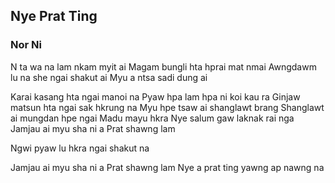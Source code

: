 ## Nye Prat Ting

### Nor Ni

N ta wa na lam nkam myit ai
Magam bungli hta hprai mat nmai
Awngdawm lu na she ngai shakut ai
Myu a ntsa sadi dung ai

Karai kasang hta ngai manoi na
Pyaw hpa lam hpa ni koi kau ra
Ginjaw matsun hta ngai sak hkrung na
Myu hpe tsaw ai shanglawt brang
Shanglawt ai mungdan hpe ngai
Madu mayu hkra
Nye salum gaw laknak rai nga
Jamjau ai myu sha ni a
Prat shawng lam

Ngwi pyaw lu hkra ngai shakut na

Jamjau ai myu sha ni a
Prat shawng lam
Nye a prat ting yawng ap nawng na
